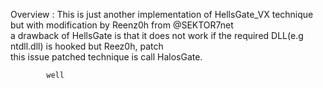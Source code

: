 Overview :  This is just another implementation of HellsGate_VX technique but with modification by Reenz0h from @SEKTOR7net<br>
            a drawback of HellsGate is that it does not work if the required DLL(e.g ntdll.dll) is hooked but Reez0h, patch<br>
            this issue patched technique is call HalosGate.<br>


            well
